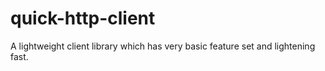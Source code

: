 # quick-http-client

A lightweight client library which has very basic feature set and lightening fast.
